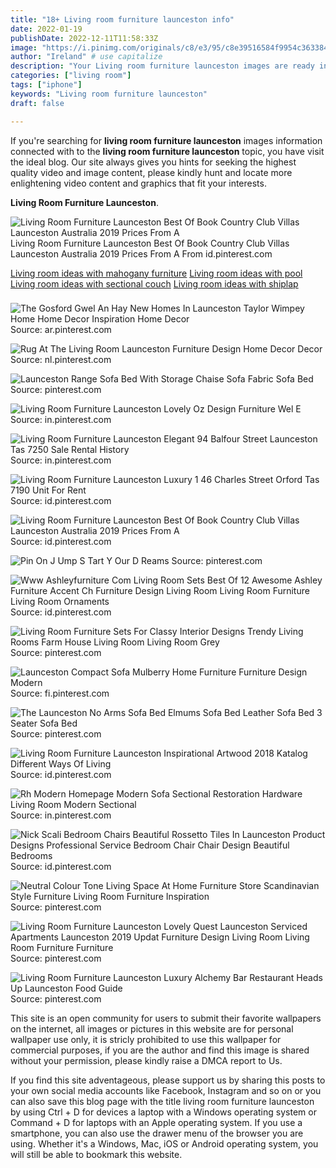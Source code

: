 ```yaml
---
title: "18+ Living room furniture launceston info"
date: 2022-01-19
publishDate: 2022-12-11T11:58:33Z
image: "https://i.pinimg.com/originals/c8/e3/95/c8e39516584f9954c3633847626ce11f.jpg"
author: "Ireland" # use capitalize
description: "Your Living room furniture launceston images are ready in this website. Living room furniture launceston are a topic that is being searched for and liked by netizens today. You can Get the Living room furniture launceston files here. Find and Download all royalty-free photos."
categories: ["living room"]
tags: ["iphone"]
keywords: "Living room furniture launceston"
draft: false

---
```


If you're searching for **living room furniture launceston** images information connected with to the **living room furniture launceston** topic, you have visit the ideal  blog.  Our site always  gives you  hints  for seeking  the highest  quality video and image  content, please kindly hunt and locate more enlightening video content and graphics  that fit your interests.

**Living Room Furniture Launceston**. 

![Living Room Furniture Launceston Best Of Book Country Club Villas Launceston Australia 2019 Prices From A](https://i.pinimg.com/originals/b6/9b/b4/b69bb434758acbe1584823fefe4251c7.jpg "Living Room Furniture Launceston Best Of Book Country Club Villas Launceston Australia 2019 Prices From A")
Living Room Furniture Launceston Best Of Book Country Club Villas Launceston Australia 2019 Prices From A From id.pinterest.com

[Living room ideas with mahogany furniture](/living-room-ideas-with-mahogany-furniture/)
[Living room ideas with pool](/living-room-ideas-with-pool/)
[Living room ideas with sectional couch](/living-room-ideas-with-sectional-couch/)
[Living room ideas with shiplap](/living-room-ideas-with-shiplap/)



### 

 


![The Gosford Gwel An Hay New Homes In Launceston Taylor Wimpey Home Home Decor Inspiration Home Decor](https://i.pinimg.com/originals/8e/28/2e/8e282e885ca6cc5274773f26159d6ea8.jpg "The Gosford Gwel An Hay New Homes In Launceston Taylor Wimpey Home Home Decor Inspiration Home Decor")
Source: ar.pinterest.com

 

![Rug At The Living Room Launceston Furniture Design Home Decor Decor](https://i.pinimg.com/originals/73/05/fc/7305fce8ec119b8714c5aee8a926c488.jpg "Rug At The Living Room Launceston Furniture Design Home Decor Decor")
Source: nl.pinterest.com

 

![Launceston Range Sofa Bed With Storage Chaise Sofa Fabric Sofa Bed](https://i.pinimg.com/originals/44/eb/e2/44ebe29c99852dfd95602d0a40c1df5a.jpg "Launceston Range Sofa Bed With Storage Chaise Sofa Fabric Sofa Bed")
Source: pinterest.com

 

![Living Room Furniture Launceston Lovely Oz Design Furniture Wel E](https://i.pinimg.com/474x/df/cf/a2/dfcfa246f9aebc9e624a85e83651a4f7.jpg "Living Room Furniture Launceston Lovely Oz Design Furniture Wel E")
Source: in.pinterest.com

 

![Living Room Furniture Launceston Elegant 94 Balfour Street Launceston Tas 7250 Sale Rental History](https://i.pinimg.com/originals/c3/f7/47/c3f74751a46f98b04c993796b39c2f32.jpg "Living Room Furniture Launceston Elegant 94 Balfour Street Launceston Tas 7250 Sale Rental History")
Source: in.pinterest.com

 

![Living Room Furniture Launceston Luxury 1 46 Charles Street Orford Tas 7190 Unit For Rent](https://i.pinimg.com/originals/18/f0/20/18f020cac77630355075d35ebdb81597.jpg "Living Room Furniture Launceston Luxury 1 46 Charles Street Orford Tas 7190 Unit For Rent")
Source: id.pinterest.com

 

![Living Room Furniture Launceston Best Of Book Country Club Villas Launceston Australia 2019 Prices From A](https://i.pinimg.com/originals/b6/9b/b4/b69bb434758acbe1584823fefe4251c7.jpg "Living Room Furniture Launceston Best Of Book Country Club Villas Launceston Australia 2019 Prices From A")
Source: id.pinterest.com

 

![Pin On J Ump S Tart Y Our D Reams](https://i.pinimg.com/originals/6a/b2/0e/6ab20e9a46cf0ceac6a4fd2d8908e225.jpg "Pin On J Ump S Tart Y Our D Reams")
Source: pinterest.com

 

![Www Ashleyfurniture Com Living Room Sets Best Of 12 Awesome Ashley Furniture Accent Ch Furniture Design Living Room Living Room Furniture Living Room Ornaments](https://i.pinimg.com/736x/e0/60/ed/e060ed7a9404e0db06a0182152d6be9e.jpg "Www Ashleyfurniture Com Living Room Sets Best Of 12 Awesome Ashley Furniture Accent Ch Furniture Design Living Room Living Room Furniture Living Room Ornaments")
Source: id.pinterest.com

 

![Living Room Furniture Sets For Classy Interior Designs Trendy Living Rooms Farm House Living Room Living Room Grey](https://i.pinimg.com/736x/01/f7/1d/01f71dea6d68d4c01b2245d75d7465ff.jpg "Living Room Furniture Sets For Classy Interior Designs Trendy Living Rooms Farm House Living Room Living Room Grey")
Source: pinterest.com

 

![Launceston Compact Sofa Mulberry Home Furniture Furniture Design Modern](https://i.pinimg.com/originals/fd/d2/48/fdd2486807f4d8f3f4af2e553c1b68d7.jpg "Launceston Compact Sofa Mulberry Home Furniture Furniture Design Modern")
Source: fi.pinterest.com

 

![The Launceston No Arms Sofa Bed Elmums Sofa Bed Leather Sofa Bed 3 Seater Sofa Bed](https://i.pinimg.com/originals/14/89/b5/1489b54d1ee504962a5645854041ee59.gif "The Launceston No Arms Sofa Bed Elmums Sofa Bed Leather Sofa Bed 3 Seater Sofa Bed")
Source: pinterest.com

 

![Living Room Furniture Launceston Inspirational Artwood 2018 Katalog Different Ways Of Living](https://i.pinimg.com/474x/0b/24/d2/0b24d2344fe7b9b6b2e5a5bdd3ab807a.jpg "Living Room Furniture Launceston Inspirational Artwood 2018 Katalog Different Ways Of Living")
Source: id.pinterest.com

 

![Rh Modern Homepage Modern Sofa Sectional Restoration Hardware Living Room Modern Sectional](https://i.pinimg.com/736x/f6/36/8e/f6368e8d165100cbc51f20d6f700740a.jpg "Rh Modern Homepage Modern Sofa Sectional Restoration Hardware Living Room Modern Sectional")
Source: in.pinterest.com

 

![Nick Scali Bedroom Chairs Beautiful Rossetto Tiles In Launceston Product Designs Professional Service Bedroom Chair Chair Design Beautiful Bedrooms](https://i.pinimg.com/originals/e2/3c/b9/e23cb9db3eef7a26179c08ff254b3698.jpg "Nick Scali Bedroom Chairs Beautiful Rossetto Tiles In Launceston Product Designs Professional Service Bedroom Chair Chair Design Beautiful Bedrooms")
Source: id.pinterest.com

 

![Neutral Colour Tone Living Space At Home Furniture Store Scandinavian Style Furniture Living Room Furniture Inspiration](https://i.pinimg.com/originals/54/87/a1/5487a16c89c8aa96e9478c98563ba860.jpg "Neutral Colour Tone Living Space At Home Furniture Store Scandinavian Style Furniture Living Room Furniture Inspiration")
Source: pinterest.com

 

![Living Room Furniture Launceston Lovely Quest Launceston Serviced Apartments Launceston 2019 Updat Furniture Design Living Room Living Room Furniture Furniture](https://i.pinimg.com/originals/99/99/c3/9999c35f6050b72822399a96576cb62f.jpg "Living Room Furniture Launceston Lovely Quest Launceston Serviced Apartments Launceston 2019 Updat Furniture Design Living Room Living Room Furniture Furniture")
Source: pinterest.com

 

![Living Room Furniture Launceston Luxury Alchemy Bar Restaurant Heads Up Launceston Food Guide](https://i.pinimg.com/originals/c8/e3/95/c8e39516584f9954c3633847626ce11f.jpg "Living Room Furniture Launceston Luxury Alchemy Bar Restaurant Heads Up Launceston Food Guide")
Source: pinterest.com

 

This site is an open community for users to submit their favorite wallpapers on the internet, all images or pictures in this website are for personal wallpaper use only, it is stricly prohibited to use this wallpaper for commercial purposes, if you are the author and find this image is shared without your permission, please kindly raise a DMCA report to Us.

If you find this site adventageous, please support us by sharing this posts to your own social media accounts like Facebook, Instagram and so on or you can also save this blog page with the title living room furniture launceston by using Ctrl + D for devices a laptop with a Windows operating system or Command + D for laptops with an Apple operating system. If you use a smartphone, you can also use the drawer menu of the browser you are using. Whether it's a Windows, Mac, iOS or Android operating system, you will still be able to bookmark this website.
